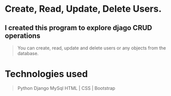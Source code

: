 # Create, Read, Update, Delete Users. 

## l created this program to explore djago CRUD operations
> You can create, read, update and delete users or any objects from the database. 

# Technologies used
> Python
> Django 
> MySql
> HTML | CSS | Bootstrap

